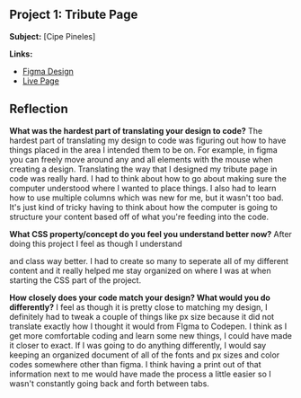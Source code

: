 ## Project 1: Tribute Page

**Subject:** [Cipe Pineles]

**Links:**
- [Figma Design](https://www.figma.com/design/2Bimc8PLMKFCOk5CbhQI9Z/tribute-knoxpeyton-f25?node-id=0-1&t=pZNjEjeyXEqg51lT-1)
- [Live Page](https://[your-site].netlify.app/week4/)

## Reflection

<strong>**What was the hardest part of translating your design to code?**</strong>
The hardest part of translating my design to code was figuring out how to have things placed in the area I intended them to be on. For example, in figma you can freely move around any and all elements with the mouse when creating a design. Translating the way that I designed my tribute page in code was really hard. I had to think about how to go about making sure the computer understood where I wanted to place things. I also had to learn how to use multiple columns which was new for me, but it wasn't too bad. It's just kind of tricky having to think about how the computer is going to structure your content based off of what you're feeding into the code. 

<strong>**What CSS property/concept do you feel you understand better now?**</strong>
After doing this project I feel as though I understand <div> and class way better. I had to create so many to seperate all of my different content and it really helped me stay organized on where I was at when starting the CSS part of the project. 

<strong>**How closely does your code match your design? What would you do differently?**</strong>
I feel as though it is pretty close to matching my design, I definitely had to tweak a couple of things like px size because it did not translate exactly how I thought it would from FIgma to Codepen. I think as I get more comfortable coding and learn some new things, I could have made it closer to exact. If I was going to do anything differently, I would say keeping an organized document of all of the fonts and px sizes and color codes somewhere other than figma. I think having a print out of that information next to me would have made the process a little easier so I wasn't constantly going back and forth between tabs. 

